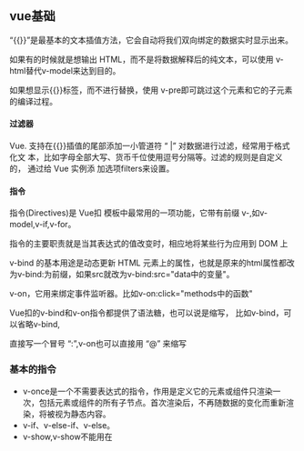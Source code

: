 ## vue基础

“{{}}”是最基本的文本插值方法，它会自动将我们双向绑定的数据实时显示出来。

如果有的时候就是想输出 HTML，而不是将数据解释后的纯文本，可以使用 v-html替代v-model来达到目的。

如果想显示{{}}标签，而不进行替换，使用 v-pre即可跳过这个元素和它的子元素的编译过程。

#### 过滤器

Vue. 支持在{{}}插值的尾部添加一小管道符 “ |” 对数据进行过滤，经常用于格式化文
本，比如字母全部大写、货币千位使用逗号分隔等。过滤的规则是自定义的， 通过给 Vue 实例添
加选项filters来设置。

#### 指令

指令(Directives)是 Vue扣 模板中最常用的一项功能，它带有前缀 v-,如v-model,v-if,v-for。

指令的主要职责就是当其表达式的值改变时，相应地将某些行为应用到 DOM 上

v-bind 的基本用途是动态更新 HTML 元素上的属性，也就是原来的html属性都改为v-bind:为前缀，如果src就改为v-bind:src="data中的变量"。

v-on，它用来绑定事件监听器。比如v-on:click="methods中的函数"

Vue扣的v-bind和v-on指令都提供了语法糖，也可以说是缩写， 比如v-bind，可以省略v-bind,

直接写一个冒号 “:”,v-on也可以直接用 “@” 来缩写

### 基本的指令

- v-once是一个不需要表达式的指令，作用是定义它的元素或组件只渲染一次，包括元素或组件的所有子节点。首次渲染后，不再随数据的变化而重新渲染，将被视为静态内容。
- v-if、v-else-if、v-else。
- v-show,v-show不能用在<template>元素上。
- v-for需要结合in来使用，类似 item in items的形式。也可以配合of使用，类似item of items,也可以是v-for="(item ,index) in items"这种形式。
- 视图会变化的数组方法：push()、pop()、shift()、unshift()、splice()、sort()、reverse()。有些方法是不会改变原数组的方法、filter()、concat()、slice()。
- 事件修饰符，在@绑定的事件后加小圆点"."，再跟一个后缀来使用修饰符。比如
  - .stop
  - .prevent
  - .capture
  - .self
  - .once
- v-model，用于在表单类元素上双向绑定数据。

与事件的修饰符类似，v-model也有修饰符，用于控制数据同步的时机。

1. .lazy
2. .number (把输入转换为Number类型)
3. .trim （可以自动过滤输入的首尾空格）

### 组件

组件需要注册后才可以使用。注册有全局注册和局部注册两种方式。全局注册后，任何Vue实例都可以使用。

```
Vue.component('my-component',{})
```

在Vue实例中，使用components选项可以局部注册组件，注册后的组件只有在该实例作用域下有效。组件中也可以使用components选项来注册组件。

组件不仅仅是要把模板的内容进行复用，更重要的是组件间要进行通信。通常父组件的模板中包含子组件，父组件要正向地向子组件传递数据或参数，子组件接收到后根据参数的不同来渲染不同的内容或执行操作。这个正向传递数据的过程就是通过props来实现的。

在组件中，使用选项props来声明需要从父级接收的数据，props的值可以是两种，一种是字符串数组，一种是对象。 

props中声明的数据与组件data函数return的数据主要区别就是props的来自父级，而data中的是组件自己的数据，作用域是组件本身，这两种数据都可以在模板template及计算属性computed和方法methods中使用。在组件的自定义标签上直接写该props的名称，如果要传递多个数据，在props数组中添加项即可。props:["参数名1","参数名2"]类似这样子。当使用DOM模板时，驼峰命名的props名称要转为短横分割命名（-中间横线）。这里要注意的是，这样的数据传递是单向的，也就是父组件传向子组件，当在子组件中修改数据，是不会反映到父组件的。但也要注意，在javascript中对象和数组是引用类型，指向同一个内存空间，所以props是对象和数组时，在子组件内改变时会影响父组件的。

组件之间的通信方法

父组件—>子组件 通过props

子组件—>父组件 通过自定义事件  子组件用$emit()来触发事件，父组件用$on()来监听子组件的事件。

非父子组件，通过使用一个空的Vue实例作为中央事件总线

```
var bus=new Vue();
bus.$emit("事件"，参数);//触发事件
bus.$on("事件"，方法) //监听事件
```

### slot分发

编译作用域

slot分发的内容，作用域是在父组件上的。

### 监听

watch选项用来监听某个prop或data的改变，当它们发生变化时，就会触发watch配置的函数。watch监听的数据的回调函数有2个参数可用，第一个是新的值，第二个是旧的值。（当然如果你不用，可以不写。）

### 自定义指令

自定义指令的注册方法和组件很像，也分全局注册和局部注册。

```
//全局注册
Vue.directive('focus',{//focus为指令的名称
    //指令选项
});

//局部注册就是作为选项，在vue实例中定义。
var app=new Vue({el:'#app',
directive:{
    focus:{
    //指令选项
    }
}
});
```

自定义指令的选项是由几个钩子函数组成的，每个都是可选的。

- bind:只调用一次，指令第一次绑定到元素时调用，用这个钩子函数可以定义一个在绑定时执行一次的初始化动作。
- inserted:被绑定元素插入父节点时调用（父节点存在即可调用，不必存在于document中）。
- update：被绑定元素所在的模板更新时调用，而不论绑定值 是否变化，通过比较更新前后的绑定值，可以忽略不必要的模板更新。
- componentUpdated:被绑定元素所在模板完成一次更新周期时调用。
- unbind:只调用一次，指令与元素解绑时调用。



注意：

1、Vue提供了一个特殊变量$event,用于访问原生DOM事件。

```
<a href=”http://www.apple.com” @click="handleClick ('禁止打开’，$event)”〉
```

2、使用v-model时，如果是用中文输入法输入中文，一般在没有选定词组钱，也就是在拼音阶段，Vue是不会更新数据的，当敲下汉字时才会触发更新。如果希望总是实时更新，可以用@input来替代v-model。



vue实战144页。

#### 工程化

安装最新的vue cli

```
sudo npm install -g @vue/cli
```

创建项目

```
vue create myapp
```

安装vue-router组件（前端路由）

```
vue add router
```

安装ivew组件 （页面布局）

```
npm install iview --save
```

安装iview-loader（页面加载）

```
npm install iview-loader --save-dev
```

安装  vuex组件(状态管理)

```
 vue add vuex
```

安装 axios组件（http请求）

```
npm install axios --save
```

在项目的根目录下新建 vue.config.js 文件（是根目录，不是src目录）

```
module.exports = {
  // 基本路径
  baseUrl: '/',
  // 输出文件目录
  outputDir: 'dist',
  assetsDir: "static",

  // eslint-loader 是否在保存的时候检查
  lintOnSave: true,
  // use the full build with in-browser compiler?
  // https://vuejs.org/v2/guide/installation.html#Runtime-Compiler-vs-Runtime-only
  // 生产环境是否生成 sourceMap 文件
  productionSourceMap: true,
  // css相关配置
  css: {
    // 是否使用css分离插件 ExtractTextPlugin
    extract: true,
    // 开启 CSS source maps?
    sourceMap: false,
    // css预设器配置项
    loaderOptions: {},
    // 启用 CSS modules for all css / pre-processor files.
    modules: false
  },
  // use thread-loader for babel & TS in production build
  // enabled by default if the machine has more than 1 cores
  parallel: require('os').cpus().length > 1,

  //https://cli.vuejs.org/zh/guide/webpack.html#%E9%93%BE%E5%BC%8F%E6%93%8D%E4%BD%9C-%E9%AB%98%E7%BA%A7
  chainWebpack: config => {

    config.module
      .rule('vue')
      .use('vue-loader')
      .loader('vue-loader')

    config.module
      .rule('vue')
      .use('iview-loader')
      .loader('iview-loader')
      .options({
        prefix: false
      })
  },

  // PWA 插件相关配置
  // see https://github.com/vuejs/vue-cli/tree/dev/packages/%40vue/cli-plugin-pwa
  pwa: {},
  // webpack-dev-server 相关配置
  devServer: {
    open: process.platform === 'darwin',
    host: '0.0.0.0',
    port: 8080,
    https: false,
    hotOnly: false,
    proxy: 'http://localhost:8090', // 配置跨域处理,只有一个代理
    before: app => {}
  },
  // 第三方插件配置
  pluginOptions: {
    // ...
  }
}
```

在main.js中添加

```
import iView from 'iview'
import 'iview/dist/styles/iview.css'
Vue.use(iView)

```

`vue-router` 默认 hash 模式 —— 使用 URL 的 hash 来模拟一个完整的 URL，于是当 URL 改变时，页面不会重新加载。

如果不想要很丑的 hash，我们可以用路由的 **history 模式**，这种模式充分利用 `history.pushState` API 来完成 URL 跳转而无须重新加载页面。

在Router对象里配置

```
mode: 'history',//添加该参数则为history，没有该参数，默认是hash,history需要后台配置支持。
```

